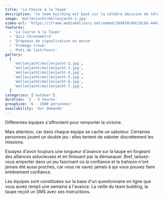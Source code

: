 ```yaml
---
title: 'La Chasse à la Taupe'
description: 'Ce team building est basé sur la célèbre émission de télévision La Taupe'
image: 'mollenjacht/mollenjacht-1.jpg'
video-url: 'https://iframe.mediadelivery.net/embed/369439/8dc2dcbb-444a-4319-9000-c73a56434cf9'
features:
  - 'La Course à la Taupe'
  - 'Quiz Chronométré'
  - 'Drapeaux de signalisation ou morse'
  - 'Fromage troué'
  - 'Pots de lait/tours'
gallery:
  [
    'mollenjacht/mollenjacht-2.jpg',
    'mollenjacht/mollenjacht-3.jpg',
    'mollenjacht/mollenjacht-4.jpg',
    'mollenjacht/mollenjacht-5.jpg',
    'mollenjacht/mollenjacht-6.jpg',
    'mollenjacht/mollenjacht-7.jpg',
  ]
categories: ['outdoor']
duration: '2 - 5 heures'
groupSize: '6 - 1000 personnes'
availability: 'Sur demande'
---
```


Différentes équipes s'affrontent pour remporter la victoire.

Mais attention, car dans chaque équipe se cache un saboteur. Certaines personnes jouent un double jeu : elles tentent de saboter discrètement les missions.

Essayez d'avoir toujours une longueur d'avance sur la taupe en forgeant des alliances astucieuses et en finissant par la démasquer.
Bref, laissez-vous emporter dans un jeu fascinant où la confiance et la trahison n'ont jamais été aussi proches, car vous ne savez jamais à qui vous pouvez faire entièrement confiance.

Les équipes sont constituées sur la base d'un questionnaire en ligne que vous aurez rempli une semaine à l'avance. La veille du team building, la taupe reçoit un SMS avec ses instructions.
